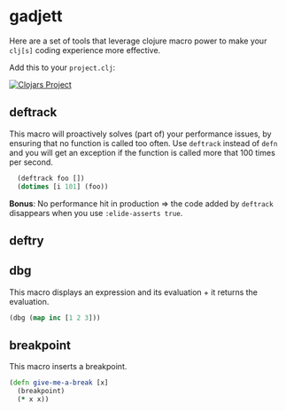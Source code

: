 # gadjett

Here are a set of tools that leverage clojure macro power to make your `clj[s]` coding experience more effective.

Add this to your `project.clj`:

[![Clojars Project](https://img.shields.io/clojars/v/viebel/gadjett.svg)](https://clojars.org/viebel/gadjett)

## deftrack
This macro will proactively solves (part of) your performance issues, by ensuring that no function is called too often.
Use `deftrack` instead of `defn` and you will get an exception if the function is called more that 100 times per second.

```clojure
  (deftrack foo [])
  (dotimes [i 101] (foo))
```

**Bonus**: No performance hit in production => the code added by `deftrack` disappears when you use `:elide-asserts true`.

## deftry

## dbg
This macro displays an expression and its evaluation + it returns the evaluation. 

```clojure
(dbg (map inc [1 2 3]))
```

## breakpoint
This macro inserts a breakpoint. 

```clojure
(defn give-me-a-break [x]
  (breakpoint)
  (* x x))
```
